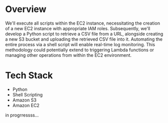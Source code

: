 # Overview

We'll execute all scripts within the EC2 instance, necessitating the creation of a new EC2 instance with appropriate IAM roles. Subsequently, we'll develop a Python script to retrieve a CSV file from a URL, alongside creating a new S3 bucket and uploading the retrieved CSV file into it. Automating the entire process via a shell script will enable real-time log monitoring. This methodology could potentially extend to triggering Lambda functions or managing other operations from within the EC2 environment.

# Tech Stack

* Python
* Shell Scripting
* Amazon S3
* Amazon EC2



in progrressss...
